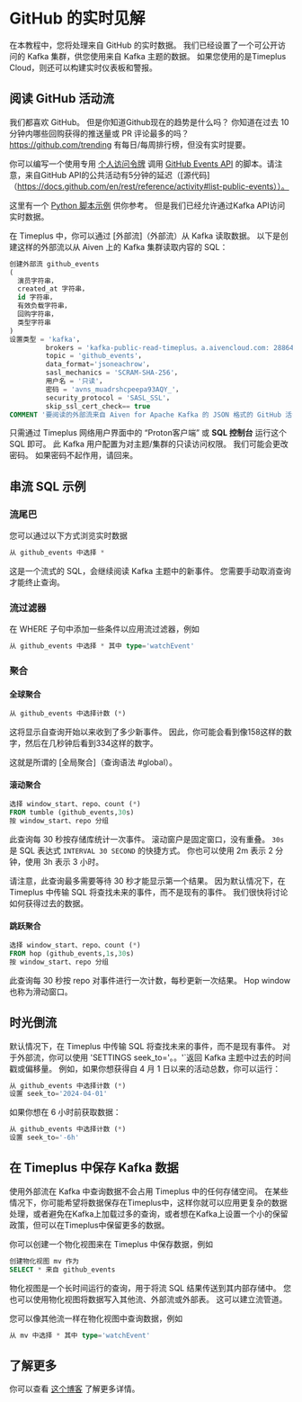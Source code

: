 # GitHub 的实时见解

在本教程中，您将处理来自 GitHub 的实时数据。 我们已经设置了一个可公开访问的 Kafka 集群，供您使用来自 Kafka 主题的数据。 如果您使用的是Timeplus Cloud，则还可以构建实时仪表板和警报。

## 阅读 GitHub 活动流

我们都喜欢 GitHub。 但是你知道Github现在的趋势是什么吗？ 你知道在过去 10 分钟内哪些回购获得的推送量或 PR 评论最多的吗？ https://github.com/trending 有每日/每周排行榜，但没有实时提要。

你可以编写一个使用专用 [个人访问令牌](https://github.com/settings/tokens) 调用 [GitHub Events API](https://docs.github.com/en/rest/reference/activity) 的脚本。请注意，来自GitHub API的公共活动有5分钟的延迟（[源代码]（https://docs.github.com/en/rest/reference/activity#list-public-events））。

这里有一个 [Python 脚本示例](https://github.com/timeplus-io/github_liveview/blob/develop/github_demo.py) 供你参考。 但是我们已经允许通过Kafka API访问实时数据。

在 Timeplus 中，你可以通过 [外部流]（外部流）从 Kafka 读取数据。 以下是创建这样的外部流以从 Aiven 上的 Kafka 集群读取内容的 SQL：

```sql
创建外部流 github_events
(
  演员字符串，
  created_at 字符串，
  id 字符串，
  有效负载字符串，
  回购字符串，
  类型字符串
)
设置类型 = 'kafka'， 
         brokers = 'kafka-public-read-timeplus。a.aivencloud.com: 28864'， 
         topic = 'github_events'， 
         data_format='jsoneachrow'，
         sasl_mechanics = 'SCRAM-SHA-256'， 
         用户名 = '只读'， 
         密码 = 'avns_muadrshcpeepa93AQY_'， 
         security_protocol = 'SASL_SSL'， 
         skip_ssl_cert_check== true
COMMENT '要阅读的外部流来自 Aiven for Apache Kafka 的 JSON 格式的 GitHub 活动
```

只需通过 Timeplus 网络用户界面中的 “Proton客户端” 或 **SQL 控制台** 运行这个 SQL 即可。 此 Kafka 用户配置为对主题/集群的只读访问权限。 我们可能会更改密码。 如果密码不起作用，请回来。

## 串流 SQL 示例

### 流尾巴

您可以通过以下方式浏览实时数据

```sql
从 github_events 中选择 *
```

这是一个流式的 SQL，会继续阅读 Kafka 主题中的新事件。 您需要手动取消查询才能终止查询。

### 流过滤器

在 WHERE 子句中添加一些条件以应用流过滤器，例如

```sql
从 github_events 中选择 * 其中 type='watchEvent'
```

### 聚合

#### 全球聚合

```sql
从 github_events 中选择计数 (*)
```

这将显示自查询开始以来收到了多少新事件。 因此，你可能会看到像158这样的数字，然后在几秒钟后看到334这样的数字。

这就是所谓的 [全局聚合]（查询语法 #global）。

#### 滚动聚合

```sql
选择 window_start、repo、count (*) 
FROM tumble (github_events,30s) 
按 window_start、repo 分组
```

此查询每 30 秒按存储库统计一次事件。 滚动窗户是固定窗口，没有重叠。 `30s` 是 SQL 表达式 `INTERVAL 30 SECOND` 的快捷方式。 你也可以使用 2m 表示 2 分钟，使用 3h 表示 3 小时。

请注意，此查询最多需要等待 30 秒才能显示第一个结果。 因为默认情况下，在 Timeplus 中传输 SQL 将查找未来的事件，而不是现有的事件。 我们很快将讨论如何获得过去的数据。

#### 跳跃聚合

```sql
选择 window_start、repo、count (*) 
FROM hop (github_events,1s,30s) 
按 window_start、repo 分组
```

此查询每 30 秒按 repo 对事件进行一次计数，每秒更新一次结果。 Hop window 也称为滑动窗口。

## 时光倒流

默认情况下，在 Timeplus 中传输 SQL 将查找未来的事件，而不是现有事件。 对于外部流，你可以使用 'SETTINGS seek_to='。。'\`返回 Kafka 主题中过去的时间戳或偏移量。 例如，如果你想获得自 4 月 1 日以来的活动总数，你可以运行：

```sql
从 github_events 中选择计数 (*) 
设置 seek_to='2024-04-01'
```

如果你想在 6 小时前获取数据：

```sql
从 github_events 中选择计数 (*) 
设置 seek_to='-6h'
```

## 在 Timeplus 中保存 Kafka 数据

使用外部流在 Kafka 中查询数据不会占用 Timeplus 中的任何存储空间。 在某些情况下，你可能希望将数据保存在Timeplus中，这样你就可以应用更复杂的数据处理，或者避免在Kafka上加载过多的查询，或者想在Kafka上设置一个小的保留政策，但可以在Timeplus中保留更多的数据。

你可以创建一个物化视图来在 Timeplus 中保存数据，例如

```sql
创建物化视图 mv 作为
SELECT * 来自 github_events
```

物化视图是一个长时间运行的查询，用于将流 SQL 结果传送到其内部存储中。 您也可以使用物化视图将数据写入其他流、外部流或外部表。 这可以建立流管道。

您可以像其他流一样在物化视图中查询数据，例如

```sql
从 mv 中选择 * 其中 type='watchEvent'
```

## 了解更多

你可以查看 [这个博客](https://www.timeplus.com/post/github-real-time-app) 了解更多详情。
